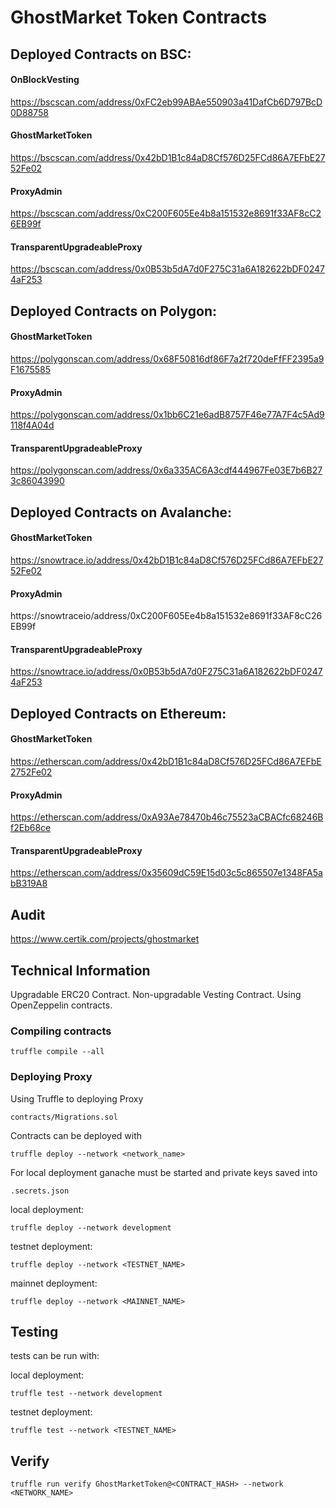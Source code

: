 
# GhostMarket Token Contracts

## Deployed Contracts on BSC:

#### OnBlockVesting
https://bscscan.com/address/0xFC2eb99ABAe550903a41DafCb6D797BcD0D88758

#### GhostMarketToken
https://bscscan.com/address/0x42bD1B1c84aD8Cf576D25FCd86A7EFbE2752Fe02

#### ProxyAdmin
https://bscscan.com/address/0xC200F605Ee4b8a151532e8691f33AF8cC26EB99f

#### TransparentUpgradeableProxy
https://bscscan.com/address/0x0B53b5dA7d0F275C31a6A182622bDF02474aF253

## Deployed Contracts on Polygon:

#### GhostMarketToken
https://polygonscan.com/address/0x68F50816df86F7a2f720deFfFF2395a9F1675585

#### ProxyAdmin
https://polygonscan.com/address/0x1bb6C21e6adB8757F46e77A7F4c5Ad9118f4A04d

#### TransparentUpgradeableProxy
https://polygonscan.com/address/0x6a335AC6A3cdf444967Fe03E7b6B273c86043990

## Deployed Contracts on Avalanche:

#### GhostMarketToken
https://snowtrace.io/address/0x42bD1B1c84aD8Cf576D25FCd86A7EFbE2752Fe02

#### ProxyAdmin
https://snowtraceio/address/0xC200F605Ee4b8a151532e8691f33AF8cC26EB99f

#### TransparentUpgradeableProxy
https://snowtrace.io/address/0x0B53b5dA7d0F275C31a6A182622bDF02474aF253

## Deployed Contracts on Ethereum:

#### GhostMarketToken
https://etherscan.com/address/0x42bD1B1c84aD8Cf576D25FCd86A7EFbE2752Fe02

#### ProxyAdmin
https://etherscan.com/address/0xA93Ae78470b46c75523aCBACfc68246Bf2Eb68ce

#### TransparentUpgradeableProxy
https://etherscan.com/address/0x35609dC59E15d03c5c865507e1348FA5abB319A8

## Audit

https://www.certik.com/projects/ghostmarket

## Technical Information

Upgradable ERC20 Contract.
Non-upgradable Vesting Contract.
Using OpenZeppelin contracts.

### Compiling contracts
```
truffle compile --all
```

### Deploying Proxy

Using Truffle to deploying Proxy
```
contracts/Migrations.sol
```
Contracts can be deployed with
```
truffle deploy --network <network_name>
```
For local deployment ganache must be started and private keys saved into

```
.secrets.json
```

local deployment:
```
truffle deploy --network development
```

testnet deployment:
```
truffle deploy --network <TESTNET_NAME>
```

mainnet deployment:
```
truffle deploy --network <MAINNET_NAME>
```

## Testing

tests can be run with:

local deployment:
```
truffle test --network development
```

testnet deployment:
```
truffle test --network <TESTNET_NAME>
```

## Verify

```
truffle run verify GhostMarketToken@<CONTRACT_HASH> --network <NETWORK_NAME>
```



